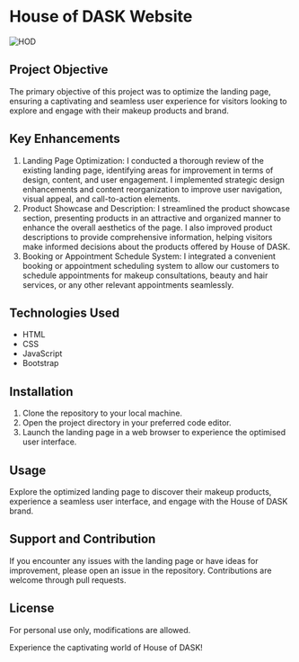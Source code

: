 # House of DASK Website

![HOD](https://github.com/techgirldiaries/daskbeauty/assets/55244578/e37358ad-79d5-4e4d-a70b-5ffe2ed449e6)

## Project Objective
The primary objective of this project was to optimize the landing page, ensuring a captivating and seamless user experience for visitors looking to explore and engage with their makeup products and brand.

## Key Enhancements
1. Landing Page Optimization: I conducted a thorough review of the existing landing page, identifying areas for improvement in terms of design, content, and user engagement. I implemented strategic design enhancements and content reorganization to improve user navigation, visual appeal, and call-to-action elements.
2. Product Showcase and Description: I streamlined the product showcase section, presenting products in an attractive and organized manner to enhance the overall aesthetics of the page. I also improved product descriptions to provide comprehensive information, helping visitors make informed decisions about the products offered by House of DASK.
3. Booking or Appointment Schedule System: I integrated a convenient booking or appointment scheduling system to allow our customers to schedule appointments for makeup consultations, beauty and hair services, or any other relevant appointments seamlessly.


## Technologies Used
- HTML
- CSS
- JavaScript
- Bootstrap

## Installation
1. Clone the repository to your local machine.
2. Open the project directory in your preferred code editor.
3. Launch the landing page in a web browser to experience the optimised user interface.

## Usage
Explore the optimized landing page to discover their makeup products, experience a seamless user interface, and engage with the House of DASK brand.

## Support and Contribution
If you encounter any issues with the landing page or have ideas for improvement, please open an issue in the repository. Contributions are welcome through pull requests.

## License
For personal use only, modifications are allowed.

Experience the captivating world of House of DASK!
